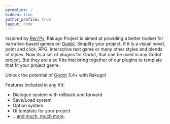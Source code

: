 ```yaml
---
permalink: /
hidden: true
author_profile: true
layout: home
---
```


<!-- ![](https://img.itch.zone/aW1hZ2UvODQxNTg3LzQ3MTg2NzIucG5n/original/IWLcUQ.png)
***Light Letters***
*Rakugo v3.0.0b game, it is a VN-2D platformer hybrid. Made for 2020 Yuri Game Jam.* -->
 

Inspired by [Ren'Py], Rakugo Project is aimed at providing a better toolset for narrative-based games on [Godot].
Simplify your project, if it is a visual novel, point and click, RPG, interactive text game or many other styles and blends of styles.
Now its a set of plugins for Godot, that can be used in any Godot project.
But they are also Kits that bring together of our plugins to template that fit your project genre.

Unlock the potential of [Godot] 3.4+ with Rakugo!

Features included in any Kit:

- Dialogue system with rollback and forward
- Save/Load system
- Option system
- UI template for your project
- ...[and much, much more](/features/).


[Ren'Py]: https://www.renpy.org
[Godot]: https://godotengine.org